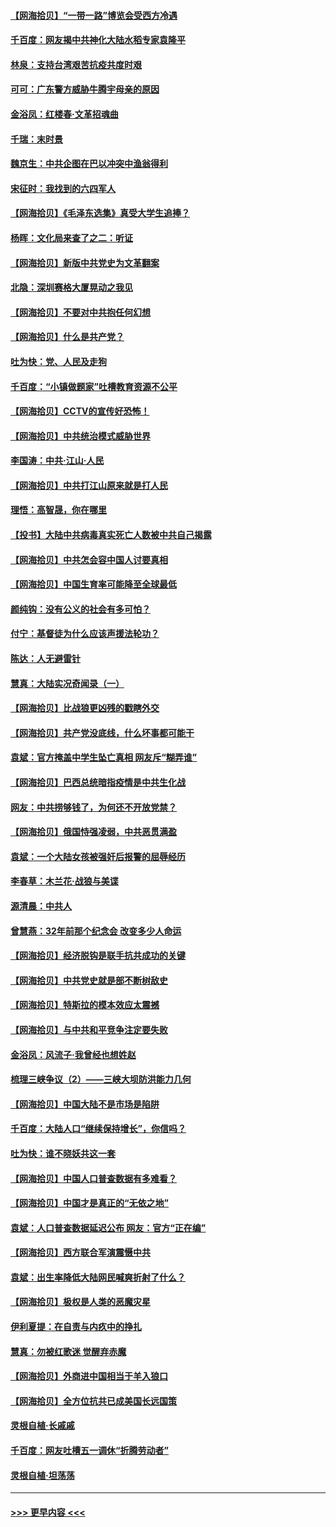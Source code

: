 #### [【网海拾贝】“一带一路”博览会受西方冷遇](../pages/nsc993/n12971787.md?t=05251252) 
#### [千百度：网友揭中共神化大陆水稻专家袁隆平](../pages/nsc993/n12971733.md?t=05251252) 
#### [林泉：支持台湾艰苦抗疫共度时艰](../pages/nsc993/n12971350.md?t=05251252) 
#### [可可：广东警方威胁牛腾宇母亲的原因](../pages/nsc993/n12971100.md?t=05251252) 
#### [金浴凤：红楼春·文革招魂曲](../pages/nsc993/n12970354.md?t=05251252) 
#### [千瑞：末时景](../pages/nsc993/n12970337.md?t=05251252) 
#### [魏京生：中共企图在巴以冲突中渔翁得利](../pages/nsc993/n12970286.md?t=05251252) 
#### [宋征时：我找到的六四军人](../pages/nsc993/n12970213.md?t=05251252) 
#### [【网海拾贝】《毛泽东选集》真受大学生追捧？](../pages/nsc993/n12968779.md?t=05251252) 
#### [杨晖：文化局来查了之二：听证](../pages/nsc993/n12966528.md?t=05251252) 
#### [【网海拾贝】新版中共党史为文革翻案](../pages/nsc993/n12967526.md?t=05251252) 
#### [北隐：深圳赛格大厦晃动之我见](../pages/nsc993/n12967393.md?t=05251252) 
#### [【网海拾贝】不要对中共抱任何幻想](../pages/nsc993/n12965222.md?t=05251252) 
#### [【网海拾贝】什么是共产党？](../pages/nsc993/n12962781.md?t=05251252) 
#### [吐为快：党、人民及走狗](../pages/nsc993/n12962747.md?t=05251252) 
#### [千百度：“小镇做题家”吐槽教育资源不公平](../pages/nsc993/n12962705.md?t=05251252) 
#### [【网海拾贝】CCTV的宣传好恐怖！](../pages/nsc993/n12959984.md?t=05251252) 
#### [【网海拾贝】中共统治模式威胁世界](../pages/nsc993/n12957622.md?t=05251252) 
#### [李国涛：中共‧江山‧人民](../pages/nsc993/n12957502.md?t=05251252) 
#### [【网海拾贝】中共打江山原来就是打人民](../pages/nsc993/n12954345.md?t=05251252) 
#### [理悟：高智晟，你在哪里](../pages/nsc993/n12953115.md?t=05251252) 
#### [【投书】大陆中共病毒真实死亡人数被中共自己揭露](../pages/nsc993/n12953050.md?t=05251252) 
#### [【网海拾贝】中共怎会容中国人讨要真相](../pages/nsc993/n12952161.md?t=05251252) 
#### [【网海拾贝】中国生育率可能降至全球最低](../pages/nsc993/n12948793.md?t=05251252) 
#### [颜纯钩：没有公义的社会有多可怕？](../pages/nsc993/n12947626.md?t=05251252) 
#### [付宁：基督徒为什么应该声援法轮功？](../pages/nsc993/n12947233.md?t=05251252) 
#### [陈达：人无避雷针](../pages/nsc993/n12947098.md?t=05251252) 
#### [慧真：大陆实况奇闻录（一）](../pages/nsc993/n12945811.md?t=05251252) 
#### [【网海拾贝】比战狼更凶残的戳瞎外交](../pages/nsc993/n12945717.md?t=05251252) 
#### [【网海拾贝】共产党没底线，什么坏事都可能干](../pages/nsc993/n12942090.md?t=05251252) 
#### [袁斌：官方掩盖中学生坠亡真相 网友斥“糊弄谁”](../pages/nsc993/n12942029.md?t=05251252) 
#### [【网海拾贝】巴西总统暗指疫情是中共生化战](../pages/nsc993/n12938999.md?t=05251252) 
#### [网友：中共捞够钱了，为何还不开放党禁？](../pages/nsc993/n12938952.md?t=05251252) 
#### [【网海拾贝】俄国恃强凌弱，中共恶贯满盈](../pages/nsc993/n12936626.md?t=05251252) 
#### [袁斌：一个大陆女孩被强奸后报警的屈辱经历](../pages/nsc993/n12936547.md?t=05251252) 
#### [李春草：木兰花·战狼与美谍](../pages/nsc993/n12935995.md?t=05251252) 
#### [源清晨：中共人](../pages/nsc993/n12935589.md?t=05251252) 
#### [曾慧燕：32年前那个纪念会 改变多少人命运](../pages/nsc993/n12934233.md?t=05251252) 
#### [【网海拾贝】经济脱钩是联手抗共成功的关键](../pages/nsc993/n12934176.md?t=05251252) 
#### [【网海拾贝】中共党史就是部不断树敌史](../pages/nsc993/n12932844.md?t=05251252) 
#### [【网海拾贝】特斯拉的模本效应太震撼](../pages/nsc993/n12925626.md?t=05251252) 
#### [【网海拾贝】与中共和平竞争注定要失败](../pages/nsc993/n12923326.md?t=05251252) 
#### [金浴凤：风流子‧我曾经也想姓赵](../pages/nsc993/n12920911.md?t=05251252) 
#### [梳理三峡争议（2）——三峡大坝防洪能力几何](../pages/nsc993/n12920173.md?t=05251252) 
#### [【网海拾贝】中国大陆不是市场是陷阱](../pages/nsc993/n12920143.md?t=05251252) 
#### [千百度：大陆人口“继续保持增长”，你信吗？](../pages/nsc993/n12918946.md?t=05251252) 
#### [吐为快：谁不晓妖共这一套](../pages/nsc993/n12918941.md?t=05251252) 
#### [【网海拾贝】中国人口普查数据有多难看？](../pages/nsc993/n12917822.md?t=05251252) 
#### [【网海拾贝】中国才是真正的“无依之地”](../pages/nsc993/n12915845.md?t=05251252) 
#### [袁斌：人口普查数据延迟公布 网友：官方“正在编”](../pages/nsc993/n12915748.md?t=05251252) 
#### [【网海拾贝】西方联合军演震慑中共](../pages/nsc993/n12913466.md?t=05251252) 
#### [袁斌：出生率降低大陆网民喊爽折射了什么？](../pages/nsc993/n12913365.md?t=05251252) 
#### [【网海拾贝】极权是人类的恶魔灾星](../pages/nsc993/n12910697.md?t=05251252) 
#### [伊利夏提：在自责与内疚中的挣扎](../pages/nsc993/n12910493.md?t=05251252) 
#### [慧真：勿被红歌迷 觉醒弃赤魔](../pages/nsc993/n12910485.md?t=05251252) 
#### [【网海拾贝】外商进中国相当于羊入狼口](../pages/nsc993/n12908274.md?t=05251252) 
#### [【网海拾贝】全方位抗共已成美国长远国策](../pages/nsc993/n12906878.md?t=05251252) 
#### [灵根自植‧长戚戚](../pages/nsc993/n12905585.md?t=05251252) 
#### [千百度：网友吐槽五一调休“折腾劳动者”](../pages/nsc993/n12905934.md?t=05251252) 
#### [灵根自植‧坦荡荡](../pages/nsc993/n12905562.md?t=05251252) 

----
#### [ >>> 更早内容 <<< ](../indexes/nsc993-earlier.md)
